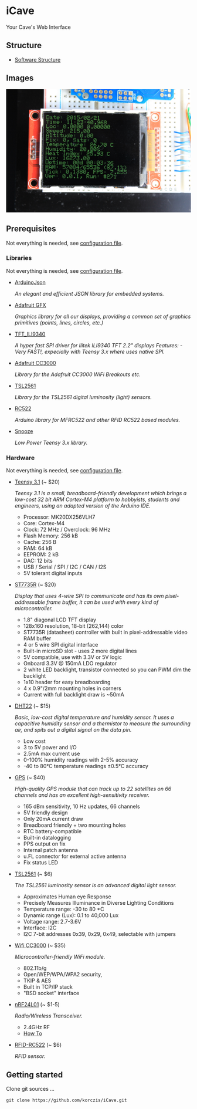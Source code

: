 # iCave

Your Cave's Web Interface

## Structure

- [Software Structure](https://github.com/korczis/iCave/blob/master/app/README.md)

## Images

![Display Image](https://raw.githubusercontent.com/korczis/iCave/master/imgs/display_low.jpg)

## Prerequisites

Not everything is needed, see [configuration file](https://github.com/korczis/iCave/blob/master/app/general.h).

### Libraries

Not everything is needed, see [configuration file](https://github.com/korczis/iCave/blob/master/app/general.h).

- [ArduinoJson](https://github.com/bblanchon/ArduinoJson)

  *An elegant and efficient JSON library for embedded systems.*
  
- [Adafruit GFX](https://github.com/adafruit/Adafruit-GFX-Library)

  *Graphics library for all our displays, providing a common set of graphics primitives (points, lines, circles, etc.)*
  
- [TFT_ILI9340](https://github.com/sumotoy/TFT_ILI9340)

  *A hyper fast SPI driver for Ilitek ILI9340 TFT 2.2" displays Features: - Very FAST!, expecially with Teensy 3.x where uses native SPI.*
  
- [Adafruit CC3000](https://github.com/adafruit/Adafruit_CC3000_Library)

  *Library for the Adafruit CC3000 WiFi Breakouts etc.*
  
- [TSL2561](https://github.com/adafruit/TSL2561-Arduino-Library)

  *Library for the TSL2561 digital luminosity (light) sensors.*
  
- [RC522](https://github.com/miguelbalboa/rfid)

  *Arduino library for MFRC522 and other RFID RC522 based modules.*
  
- [Snooze](https://github.com/duff2013/Snooze)

  *Low Power Teensy 3.x library.*
  
### Hardware

Not everything is needed, see [configuration file](https://github.com/korczis/iCave/blob/master/app/general.h).

- [Teensy 3.1](https://www.pjrc.com/teensy/teensy31.html) (~ $20)
  
  *Teensy 3.1 is a small, breadboard-friendly development which brings a low-cost 32 bit ARM Cortex-M4 platform to hobbyists, students and engineers, using an adapted version of the Arduino IDE.*

  - Processor: MK20DX256VLH7 
  - Core: Cortex-M4
  - Clock: 72 MHz / Overclock: 96 MHz
  - Flash Memory: 256 kB
  - Cache: 256 B
  - RAM: 64 kB
  - EEPROM: 2 kB
  - DAC: 12 bits
  - USB / Serial / SPI / I2C / CAN / I2S
  - 5V tolerant digital inputs

- [ST7735R](https://www.adafruit.com/product/358) (~ $20)

  *Display that uses 4-wire SPI to communicate and has its own pixel-addressable frame buffer, it can be used with every kind of microcontroller.*
  
  - 1.8" diagonal LCD TFT display
  - 128x160 resolution, 18-bit (262,144) color
  - ST7735R (datasheet) controller with built in pixel-addressable video RAM buffer
  - 4 or 5 wire SPI digital interface
  - Built-in microSD slot - uses 2 more digital lines
  - 5V compatible, use with 3.3V or 5V logic
  - Onboard 3.3V @ 150mA LDO regulator
  - 2 white LED backlight, transistor connected so you can PWM dim the backlight
  - 1x10 header for easy breadboarding
  - 4 x 0.9"/2mm mounting holes in corners
  - Current with full backlight draw is ~50mA

- [DHT22](https://www.adafruit.com/product/393) (~ $15)

  *Basic, low-cost digital temperature and humidity sensor. It uses a capacitive humidity sensor and a thermistor to measure the surrounding air, and spits out a digital signal on the data pin.*
  
  - Low cost
  - 3 to 5V power and I/O
  - 2.5mA max current use 
  - 0-100% humidity readings with 2-5% accuracy
  - -40 to 80°C temperature readings ±0.5°C accuracy
  
- [GPS](https://www.adafruit.com/products/746) (~ $40)

  *High-quality GPS module that can track up to 22 satellites on 66 channels and has an excellent high-sensitivity receiver.*
  
  - 165 dBm sensitivity, 10 Hz updates, 66 channels
  - 5V friendly design
  - Only 20mA current draw
  - Breadboard friendly + two mounting holes
  - RTC battery-compatible
  - Built-in datalogging
  - PPS output on fix
  - Internal patch antenna
  - u.FL connector for external active antenna
  - Fix status LED

- [TSL2561](https://www.adafruit.com/products/439) (~ $6)

  *The TSL2561 luminosity sensor is an advanced digital light sensor.*
  
  - Approximates Human eye Response
  - Precisely Measures Illuminance in Diverse Lighting Conditions
  - Temperature range: -30 to 80 *C
  - Dynamic range (Lux): 0.1 to 40,000 Lux
  - Voltage range: 2.7-3.6V
  - Interface: I2C
  - I2C 7-bit addresses 0x39, 0x29, 0x49, selectable with jumpers
  
- [Wifi CC3000](https://www.adafruit.com/products/1469) (~ $35)

  *Microcontroller-friendly WiFi module.*
  
  - 802.11b/g
  - Open/WEP/WPA/WPA2 security,
  - TKIP & AES
  - Built in TCP/IP stack
  - "BSD socket" interface

- [nRF24L01](http://playground.arduino.cc/InterfacingWithHardware/Nrf24L01) (~ $1-5)

  *Radio/Wireless Transceiver.*

  - 2.4GHz RF
  - [How To](http://arduino-info.wikispaces.com/Nrf24L01-2.4GHz-HowTo)

- [RFID-RC522](http://devsketches.blogspot.cz/2014/05/rfid-sensor-funduino-rfid-rc522.html) (~ $6)

  *RFID sensor.*
  
## Getting started

Clone git sources ...

```
git clone https://github.com/korczis/iCave.git
```
